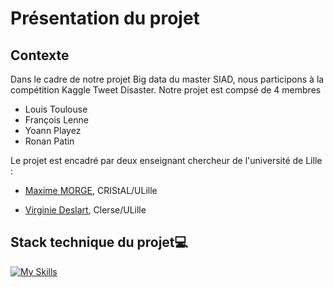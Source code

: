 # Présentation du projet 


## Contexte 

Dans le cadre de notre projet Big data du master SIAD, nous participons à la compétition Kaggle Tweet Disaster. Notre projet est compsé de 4 membres 

* Louis Toulouse
* François Lenne
* Yoann Playez 
* Ronan Patin

Le projet est encadré par deux enseignant chercheur de l'université de Lille :


* [Maxime MORGE](http://www.lifl.fr/~morge), CRIStAL/ULille

* [Virginie Deslart](https://www.linkedin.com/in/virginie-delsart-9a45b81b9/?originalSubdomain=fr), Clerse/ULille


## Stack technique du projet:computer:



[![My Skills](https://skills.thijs.gg/icons?i=py,md,git,regex)](https://skills.thijs.gg)
